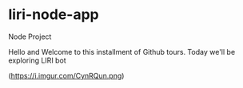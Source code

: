 # liri-node-app
Node Project 

Hello and Welcome to this installment of Github tours. Today we'll be exploring LIRI bot

(https://i.imgur.com/CynRQun.png)
